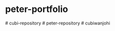 # peter-portfolio
#   c u b i - r e p o s i t o r y  
 #   p e t e r - r e p o s i t o r y  
 #   c u b i w a n j o h i  
 